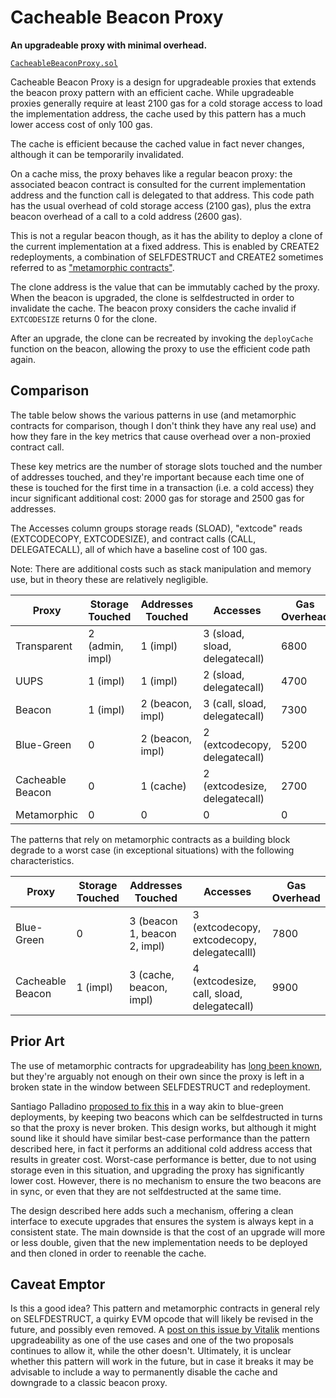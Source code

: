 # Cacheable Beacon Proxy

**An upgradeable proxy with minimal overhead.**

[`CacheableBeaconProxy.sol`](./contracts/CacheableBeaconProxy.sol)

Cacheable Beacon Proxy is a design for upgradeable proxies that extends the
beacon proxy pattern with an efficient cache. While upgradeable proxies
generally require at least 2100 gas for a cold storage access to load the
implementation address, the cache used by this pattern has a much lower access
cost of only 100 gas.

The cache is efficient because the cached value in fact never changes, although
it can be temporarily invalidated.

On a cache miss, the proxy behaves like a regular beacon proxy: the associated
beacon contract is consulted for the current implementation address and the
function call is delegated to that address. This code path has the usual
overhead of cold storage access (2100 gas), plus the extra beacon overhead of a
call to a cold address (2600 gas).

This is not a regular beacon though, as it has the ability to deploy a clone of
the current implementation at a fixed address. This is enabled by CREATE2
redeployments, a combination of SELFDESTRUCT and CREATE2 sometimes referred to
as ["metamorphic contracts"].

["metamorphic contracts"]: https://medium.com/@0age/the-promise-and-the-peril-of-metamorphic-contracts-9eb8b8413c5e

The clone address is the value that can be immutably cached by the proxy. When
the beacon is upgraded, the clone is selfdestructed in order to invalidate the
cache. The beacon proxy considers the cache invalid if `EXTCODESIZE` returns 0
for the clone.

After an upgrade, the clone can be recreated by invoking the `deployCache`
function on the beacon, allowing the proxy to use the efficient code path
again.

## Comparison

The table below shows the various patterns in use (and metamorphic contracts
for comparison, though I don't think they have any real use) and how they fare
in the key metrics that cause overhead over a non-proxied contract call.

These key metrics are the number of storage slots touched and the number of
addresses touched, and they're important because each time one of these is
touched for the first time in a transaction (i.e. a cold access) they incur
significant additional cost: 2000 gas for storage and 2500 gas for addresses.

The Accesses column groups storage reads (SLOAD), "extcode" reads (EXTCODECOPY,
EXTCODESIZE), and contract calls (CALL, DELEGATECALL), all of which have a
baseline cost of 100 gas.

Note: There are additional costs such as stack manipulation and memory use, but
in theory these are relatively negligible.

| Proxy            | Storage Touched | Addresses Touched | Accesses                       | Gas Overhead |
|------------------|-----------------|-------------------|--------------------------------|--------------|
| Transparent      | 2 (admin, impl) | 1 (impl)          | 3 (sload, sload, delegatecall) | 6800         |
| UUPS             | 1 (impl)        | 1 (impl)          | 2 (sload, delegatecall)        | 4700         |
| Beacon           | 1 (impl)        | 2 (beacon, impl)  | 3 (call, sload, delegatecall)  | 7300         |
| Blue-Green       | 0               | 2 (beacon, impl)  | 2 (extcodecopy, delegatecall)  | 5200         |
| Cacheable Beacon | 0               | 1 (cache)         | 2 (extcodesize, delegatecall)  | 2700         |
| Metamorphic      | 0               | 0                 | 0                              | 0            |

The patterns that rely on metamorphic contracts as a building block degrade to
a worst case (in exceptional situations) with the following characteristics.

| Proxy            | Storage Touched | Addresses Touched            | Accesses                                    | Gas Overhead |
|------------------|-----------------|------------------------------|---------------------------------------------|--------------|
| Blue-Green       | 0               | 3 (beacon 1, beacon 2, impl) | 3 (extcodecopy, extcodecopy, delegatecalll) | 7800         |
| Cacheable Beacon | 1 (impl)        | 3 (cache, beacon, impl)      | 4 (extcodesize, call, sload, delegatecall)  | 9900         |

## Prior Art

The use of metamorphic contracts for upgradeability has [long been known], but
they're arguably not enough on their own since the proxy is left in a broken
state in the window between SELFDESTRUCT and redeployment.

[long been known]: https://medium.com/@jason.carver/defend-against-wild-magic-in-the-next-ethereum-upgrade-b008247839d2

Santiago Palladino [proposed to fix this] in a way akin to blue-green
deployments, by keeping two beacons which can be selfdestructed in turns so
that the proxy is never broken. This design works, but although it might sound
like it should have similar best-case performance than the pattern described
here, in fact it performs an additional cold address access that results in
greater cost. Worst-case performance is better, due to not using storage even
in this situation, and upgrading the proxy has significantly lower cost.
However, there is no mechanism to ensure the two beacons are in sync, or even
that they are not selfdestructed at the same time.

[proposed to fix this]: https://github.com/spalladino/ethereum-upgrade-storage-free/

The design described here adds such a mechanism, offering a clean interface to
execute upgrades that ensures the system is always kept in a consistent state.
The main downside is that the cost of an upgrade will more or less double,
given that the new implementation needs to be deployed and then cloned in order
to reenable the cache.

## Caveat Emptor

Is this a good idea? This pattern and metamorphic contracts in general rely on
SELFDESTRUCT, a quirky EVM opcode that will likely be revised in the future,
and possibly even removed. A [post on this issue by Vitalik] mentions
upgradeability as one of the use cases and one of the two proposals continues
to allow it, while the other doesn't. Ultimately, it is unclear whether this
pattern will work in the future, but in case it breaks it may be advisable to
include a way to permanently disable the cache and downgrade to a classic
beacon proxy.

[post on this issue by Vitalik]: https://hackmd.io/@vbuterin/selfdestruct
